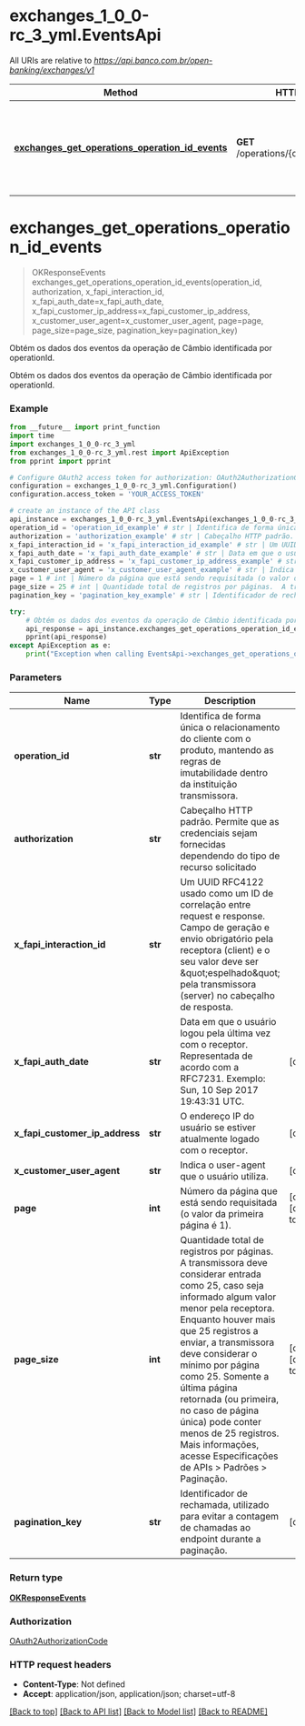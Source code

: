 # exchanges_1_0_0-rc_3_yml.EventsApi

All URIs are relative to *https://api.banco.com.br/open-banking/exchanges/v1*

Method | HTTP request | Description
------------- | ------------- | -------------
[**exchanges_get_operations_operation_id_events**](EventsApi.md#exchanges_get_operations_operation_id_events) | **GET** /operations/{operationId}/events | Obtém os dados dos eventos da operação de Câmbio identificada por operationId.

# **exchanges_get_operations_operation_id_events**
> OKResponseEvents exchanges_get_operations_operation_id_events(operation_id, authorization, x_fapi_interaction_id, x_fapi_auth_date=x_fapi_auth_date, x_fapi_customer_ip_address=x_fapi_customer_ip_address, x_customer_user_agent=x_customer_user_agent, page=page, page_size=page_size, pagination_key=pagination_key)

Obtém os dados dos eventos da operação de Câmbio identificada por operationId.

Obtém os dados dos eventos da operação de Câmbio identificada por operationId.

### Example
```python
from __future__ import print_function
import time
import exchanges_1_0_0-rc_3_yml
from exchanges_1_0_0-rc_3_yml.rest import ApiException
from pprint import pprint

# Configure OAuth2 access token for authorization: OAuth2AuthorizationCode
configuration = exchanges_1_0_0-rc_3_yml.Configuration()
configuration.access_token = 'YOUR_ACCESS_TOKEN'

# create an instance of the API class
api_instance = exchanges_1_0_0-rc_3_yml.EventsApi(exchanges_1_0_0-rc_3_yml.ApiClient(configuration))
operation_id = 'operation_id_example' # str | Identifica de forma única  o relacionamento do cliente com o produto, mantendo as regras de imutabilidade dentro da instituição transmissora.
authorization = 'authorization_example' # str | Cabeçalho HTTP padrão. Permite que as credenciais sejam fornecidas dependendo do tipo de recurso solicitado
x_fapi_interaction_id = 'x_fapi_interaction_id_example' # str | Um UUID RFC4122 usado como um ID de correlação entre request e response. Campo de geração e envio obrigatório pela receptora (client) e o seu valor deve ser \"espelhado\" pela transmissora (server) no cabeçalho de resposta.
x_fapi_auth_date = 'x_fapi_auth_date_example' # str | Data em que o usuário logou pela última vez com o receptor. Representada de acordo com a RFC7231. Exemplo: Sun, 10 Sep 2017 19:43:31 UTC. (optional)
x_fapi_customer_ip_address = 'x_fapi_customer_ip_address_example' # str | O endereço IP do usuário se estiver atualmente logado com o receptor. (optional)
x_customer_user_agent = 'x_customer_user_agent_example' # str | Indica o user-agent que o usuário utiliza. (optional)
page = 1 # int | Número da página que está sendo requisitada (o valor da primeira página é 1). (optional) (default to 1)
page_size = 25 # int | Quantidade total de registros por páginas.  A transmissora deve considerar entrada como 25, caso seja informado algum valor menor pela receptora.  Enquanto houver mais que 25 registros a enviar, a transmissora deve considerar o mínimo por página como 25.  Somente a última página retornada (ou primeira, no caso de página única) pode conter menos de 25 registros.  Mais informações, acesse Especificações de APIs > Padrões > Paginação.  (optional) (default to 25)
pagination_key = 'pagination_key_example' # str | Identificador de rechamada, utilizado para evitar a contagem de chamadas ao endpoint durante a paginação. (optional)

try:
    # Obtém os dados dos eventos da operação de Câmbio identificada por operationId.
    api_response = api_instance.exchanges_get_operations_operation_id_events(operation_id, authorization, x_fapi_interaction_id, x_fapi_auth_date=x_fapi_auth_date, x_fapi_customer_ip_address=x_fapi_customer_ip_address, x_customer_user_agent=x_customer_user_agent, page=page, page_size=page_size, pagination_key=pagination_key)
    pprint(api_response)
except ApiException as e:
    print("Exception when calling EventsApi->exchanges_get_operations_operation_id_events: %s\n" % e)
```

### Parameters

Name | Type | Description  | Notes
------------- | ------------- | ------------- | -------------
 **operation_id** | **str**| Identifica de forma única  o relacionamento do cliente com o produto, mantendo as regras de imutabilidade dentro da instituição transmissora. | 
 **authorization** | **str**| Cabeçalho HTTP padrão. Permite que as credenciais sejam fornecidas dependendo do tipo de recurso solicitado | 
 **x_fapi_interaction_id** | **str**| Um UUID RFC4122 usado como um ID de correlação entre request e response. Campo de geração e envio obrigatório pela receptora (client) e o seu valor deve ser \&quot;espelhado\&quot; pela transmissora (server) no cabeçalho de resposta. | 
 **x_fapi_auth_date** | **str**| Data em que o usuário logou pela última vez com o receptor. Representada de acordo com a RFC7231. Exemplo: Sun, 10 Sep 2017 19:43:31 UTC. | [optional] 
 **x_fapi_customer_ip_address** | **str**| O endereço IP do usuário se estiver atualmente logado com o receptor. | [optional] 
 **x_customer_user_agent** | **str**| Indica o user-agent que o usuário utiliza. | [optional] 
 **page** | **int**| Número da página que está sendo requisitada (o valor da primeira página é 1). | [optional] [default to 1]
 **page_size** | **int**| Quantidade total de registros por páginas.  A transmissora deve considerar entrada como 25, caso seja informado algum valor menor pela receptora.  Enquanto houver mais que 25 registros a enviar, a transmissora deve considerar o mínimo por página como 25.  Somente a última página retornada (ou primeira, no caso de página única) pode conter menos de 25 registros.  Mais informações, acesse Especificações de APIs &gt; Padrões &gt; Paginação.  | [optional] [default to 25]
 **pagination_key** | **str**| Identificador de rechamada, utilizado para evitar a contagem de chamadas ao endpoint durante a paginação. | [optional] 

### Return type

[**OKResponseEvents**](OKResponseEvents.md)

### Authorization

[OAuth2AuthorizationCode](../README.md#OAuth2AuthorizationCode)

### HTTP request headers

 - **Content-Type**: Not defined
 - **Accept**: application/json, application/json; charset=utf-8

[[Back to top]](#) [[Back to API list]](../README.md#documentation-for-api-endpoints) [[Back to Model list]](../README.md#documentation-for-models) [[Back to README]](../README.md)

